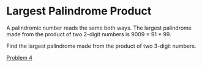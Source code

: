 # Largest Palindrome Product

A palindromic number reads the same both ways. The largest palindrome made from the product of two 2-digit numbers is 9009 = 91 * 99.

Find the largest palindrome made from the product of two 3-digit numbers.

[Problem 4](https://projecteuler.net/problem=4)